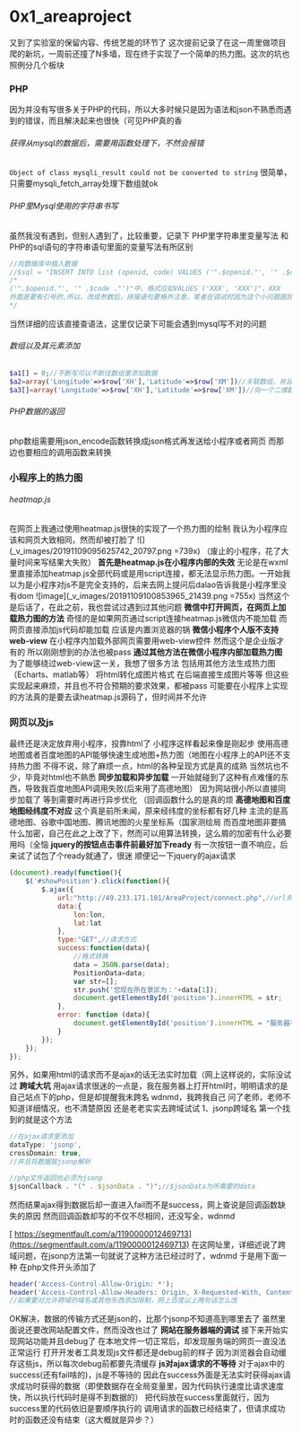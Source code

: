 # 0x1_areaproject
又到了实验室的保留内容、传统艺能的环节了
这次提前记录了在这一周里做项目爬的新坑，一周前还撞了N多墙，现在终于实现了一个简单的热力图。这次的坑也照例分几个板块
### PHP
因为并没有写很多关于PHP的代码，所以大多时候只是因为语法和json不熟悉而遇到的错误，而且解决起来也很快（可见PHP真的香
###### 获得从mysql的数据后，需要用函数处理下，不然会报错
`Object of class mysqli_result could not be converted to string`
很简单，只需要mysqli_fetch_array处理下数组就ok
###### PHP里Mysql使用的字符串书写
虽然我没有遇到，但别人遇到了，比较重要，记录下
PHP里字符串里变量写法 
和PHP的sql语句的字符串语句里面的变量写法有所区别
```php
//向数据库中插入数据
//$sql = "INSERT INTO list (openid, code) VALUES ('".$openid."', '" .$code ."')";
/*
('".$openid."', '" .$code ."')"中，格式应如VALUES ('XXX', 'XXX')"，XXX
外面是要有引号的,所以，改成参数后，拼接语句要格外注意，笔者在调试时因为这个小问题困扰了很久
*/
```
当然详细的应该直接查语法，这里仅记录下可能会遇到mysql写不对的问题
###### 数组以及其元素添加
```php
$a1[] = 0;//不断写可以不断往数组里添加数据
$a2=array('Longitude'=>$row['XH'],'Latitude'=>$row['XM'])//关联数组，并且初始化时就有了两个元素
$a3[]=array('Longitude'=>$row['XH'],'Latitude'=>$row['XM'])//向一个二维数组添加一个元素
```
###### PHP数据的返回
php数组需要用json_encode函数转换成json格式再发送给小程序或者网页
而那边也要相应的调用函数来转换
### 小程序上的热力图
###### heatmap.js
在网页上我通过使用heatmap.js很快的实现了一个热力图的绘制
我认为小程序应该和网页大致相同，然而却被打脸了
![](_v_images/20191109095625742_20797.png =739x)
（废止的小程序，花了大量时间来写结果大失败）
**首先是heatmap.js在小程序内部的失效**
无论是在wxml里直接添加heatmap.js全部代码或是用script连接，都无法显示热力图。一开始我以为是小程序对js不是完全支持的，后来去网上提问后dalao告诉我是小程序里没有dom
![image](_v_images/20191109100853965_21439.png =755x)
当然这个是后话了，在此之前，我也尝试过遇到过其他问题
**微信中打开网页，在网页上加载热力图的方法**
奇怪的是如果网页通过script连接heatmap.js微信内不能加载
而网页直接添加js代码却能加载
应该是内置浏览器的锅
**微信小程序个人版不支持web-view**
在小程序内加载外部网页需要用web-view控件
然而这个是企业版才有的
所以刚刚想到的办法也被pass
**通过其他方法在微信小程序内部加载热力图**
为了能够绕过web-view这一关，我想了很多方法
包括用其他方法生成热力图（Echarts、matlab等）
将html转化成图片格式
在后端直接生成图片等等
但这些实现起来麻烦，并且也不符合预期的要求效果，都被pass
可能要在小程序上实现的方法真的是要去读heatmap.js源码了，但时间并不允许
### 网页以及js
最终还是决定放弃用小程序，投靠html了
小程序这样看起来像是刚起步
使用高德地图或者百度地图的API能够快速生成地图+热力图（地图在小程序上的API还不支持热力图
不得不说，除了麻烦一点，html的各种呈现方式是真的成熟
当然坑也不少，毕竟对html也不熟悉
**同步加载和异步加载**
一开始就碰到了这种有点难懂的东西，导致我百度地图API调用失败(后来用了高德地图）
因为网站很小所以直接同步加载了
等到需要时再进行异步优化
（回调函数什么的是真的烦
**高德地图和百度地图经纬度不对应**
这个真是前所未闻，原来经纬度的坐标都有好几种
主流的是高德地图、谷歌中国地图、腾讯地图的火星坐标系（国家测绘局
而百度地图非要搞什么加密，自己在此之上改了下，然而可以用算法转换，这么屑的加密有什么必要用吗（全恼
**jquery的按钮点击事件前最好加下ready**
有一次按钮一直不响应，后来试了试包了个ready就通了，很迷
顺便记一下jquery的ajax请求
```js
(document).ready(function(){
	$('#showPosition').click(function(){
		$.ajax({
			url:"http://49.233.171.101/AreaProject/connect.php",//url务必写全，尤其是前面的http://
			data:{
				lon:lon,
				lat:lat
			},
			type:"GET",//请求方式
			success:function(data){
				//格式转换
				data = JSON.parse(data);
				PositionData=data;
				var str=[];
				str.push('您现在所在景区为：'+data[1]);
				document.getElementById('position').innerHTML = str;
			},
			error: function (data){
				document.getElementById('position').innerHTML = "服务器不在状态QAQ";
        	}
		});
	});
});
```
另外，如果用html的请求而不是ajax的话无法实时加载（网上这样说的，实际没试过
**跨域大坑**
用ajax请求很迷的一点是，我在服务器上打开html时，明明请求的是自己站点下的php，但是却提醒我未跨名
wdnmd，我跨我自己
问了老师，老师不知道详细情况，也不清楚原因
还是老老实实去跨域试试
1、jsonp跨域名
第一个找到的就是这个方法
```js
//在ajax请求里添加
dataType: 'jsonp',  
crossDomain: true,
//并且将数据按jsonp解析

//php文件返回也必须为jsonp
$jsonCallback . "(" . $jsonData . ")";//$jsonData为所需要的data
```
然而结果ajax得到数据后却一直进入fail而不是success，网上查说是回调函数缺失的原因
然而回调函数却写的不仅不尽相同，还没写全，wdnmd

[
https://segmentfault.com/a/1190000012469713](https://segmentfault.com/a/1190000012469713)
在这网址里，详细述说了跨域问题，在jsonp方法第一句就说了这种方法已经过时了，wdnmd
于是用下面一种
在php文件开头添加了
```php
header('Access-Control-Allow-Origin: *');
header('Access-Control-Allow-Headers: Origin, X-Requested-With, Content-Type, Accept');
//如果要对允许跨域的域名或其他东西添加限制，网上百度以上两句话怎么改
```
OK解决，数据的传输方式还是json的，比那个jsonp不知道高到哪里去了
虽然里面说还要改网站配置文件，然而没改也过了
**网站在服务器端的调试**
接下来开始实现网站功能并且debug了
在本地文件一切正常后，却发现服务端的网页一直没法正常运行
打开开发者工具发现js文件都还是debug前的样子
因为浏览器会自动缓存这些js，所以每次debug前都要先清缓存
**js对ajax请求的不等待**
对于ajax中的success(还有fail啥的)，js是不等待的
因此在success外面是无法实时获得ajax请求成功时获得的数据（即使数据存在全局变量里，因为代码执行速度比请求速度快，所以执行代码时是得不到数据的）
把代码放在success里面就行，因为success里的代码依旧是要顺序执行的
调用请求的函数已经结束了，但请求成功时的函数还没有结束（这大概就是异步？）
